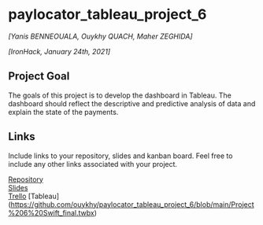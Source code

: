 # paylocator_tableau_project_6
*[Yanis BENNEOUALA, Ouykhy QUACH, Maher ZEGHIDA]*

*[IronHack, January 24th, 2021]*

## Project Goal
The goals of this project is to develop the dashboard in Tableau. 
The dashboard should reflect the descriptive and predictive analysis of data and explain the state of the payments.

## Links
Include links to your repository, slides and kanban board. Feel free to include any other links associated with your project.

[Repository](https://github.com/)  
[Slides](https://github.com/ouykhy/paylocator_tableau_project_6/blob/main/payLOCATOR_Project.pptx)  
[Trello](https://trello.com/b/0aA3l11U/project-6-swift-payment)
[Tableau] (https://github.com/ouykhy/paylocator_tableau_project_6/blob/main/Project%206%20Swift_final.twbx)
